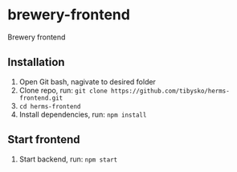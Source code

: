 # brewery-frontend
Brewery frontend

## Installation
1. Open Git bash, nagivate to desired folder
2. Clone repo, run: `git clone https://github.com/tibysko/herms-frontend.git`
3. `cd herms-frontend`
4. Install dependencies, run: `npm install`

## Start frontend
1. Start backend, run: `npm start`
